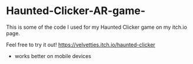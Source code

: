 # Haunted-Clicker-AR-game-
This is some of the code I used for my Haunted Clicker game on
my itch.io page. 

Feel free to try it out! 
https://velvetties.itch.io/haunted-clicker
* works better on mobile devices
